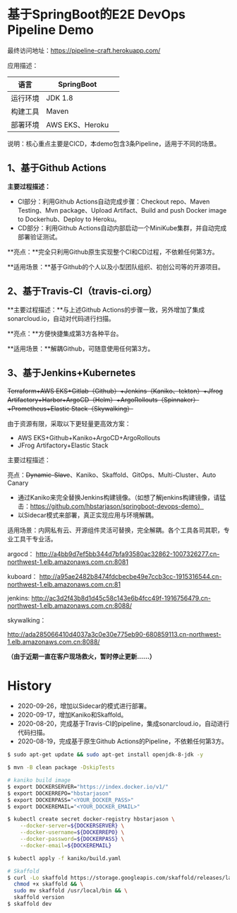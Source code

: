 # 基于SpringBoot的E2E DevOps Pipeline Demo

最终访问地址：https://pipeline-craft.herokuapp.com/

 应用描述：

| 语言     | SpringBoot      |      |
| -------- | --------------- | ---- |
| 运行环境 | JDK 1.8         |      |
| 构建工具 | Maven           |      |
| 部署环境 | AWS EKS、Heroku |      |

说明：核心重点主要是CICD，本demo包含3条Pipeline，适用于不同的场景。



## 1、基于Github Actions

**主要过程描述：**

- CI部分：利用Github Actions自动完成步骤：Checkout repo、Maven Testing、Mvn  package、Upload Artifact、Build and push Docker image to Dockerhub、Deploy to Heroku。
- CD部分：利用Github Actions自动内部启动一个MiniKube集群，并自动完成部署验证测试。

**亮点：**完全只利用Github原生实现整个CI和CD过程，不依赖任何第3方。

**适用场景：**基于Github的个人以及小型团队组织、初创公司等的开源项目。



## 2、基于Travis-CI（travis-ci.org）

**主要过程描述：**与上述Github Actions的步骤一致，另外增加了集成sonarcloud.io，自动对代码进行扫描。

**亮点：**方便快捷集成第3方各种平台。

**适用场景：**解耦Github，可随意使用任何第3方。



## 3、基于Jenkins+Kubernetes

~~Terraform+AWS EKS+Gitlab（Github）+Jenkins（Kaniko、tekton）+Jfrog Artifactory+Harbor+ArgoCD（Helm）+ArgoRollouts（Spinnaker）+Prometheus+Elastic Stack（Skywalking）~~

由于资源有限，采取以下更轻量更高效方案：

- AWS EKS+Github+Kaniko+ArgoCD+ArgoRollouts
- JFrog Artifactory+Elastic Stack

主要过程描述：

亮点：~~Dynamic-Slave~~、Kaniko、Skaffold、GitOps、Multi-Cluster、Auto Canary

- 通过Kaniko来完全替换Jenkins构建镜像。（如想了解jenkins构建镜像，请猛击：https://github.com/hbstarjason/springboot-devops-demo）
- 以Sidecar模式来部署，真正实现应用与环境解耦。

适用场景：内网私有云、开源组件灵活可替换，完全解耦。各个工具各司其职，专业工具干专业活。



argocd：
http://a4bb9d7ef5bb344d7bfa93580ac32862-1007326277.cn-northwest-1.elb.amazonaws.com.cn:8081

kuboard：
http://a95ae2482b8474fdcbecbe49e7ccb3cc-1915316544.cn-northwest-1.elb.amazonaws.com.cn:81

jenkins:
http://ac3d2f43b8d1d45c58c143e6b4fcc49f-1916756479.cn-northwest-1.elb.amazonaws.com.cn:8088/

skywalking：

http://ada285066410d4037a3c0e30e775eb90-680859113.cn-northwest-1.elb.amazonaws.com.cn:8088/





**（由于近期一直在客户现场救火，暂时停止更新……）**



# History

- 2020-09-26，增加以Sidecar的模式进行部署。
- 2020-09-17，增加Kaniko和Skaffold。
- 2020-08-20，完成基于Travis-CI的pipeline，集成sonarcloud.io，自动进行代码扫描。
- 2020-08-19，完成基于原生Github Actions的Pipeline，不依赖任何第3方。



```bash
$ sudo apt-get update && sudo apt-get install openjdk-8-jdk -y

$ mvn -B clean package -DskipTests

# kaniko build image
$ export DOCKERSERVER="https://index.docker.io/v1/"
$ export DOCKERREPO="hbstarjason"
$ export DOCKERPASS="<YOUR_DOCKER_PASS>"
$ export DOCKEREMAIL="<YOUR_DOCKER_EMAIL>"

$ kubectl create secret docker-registry hbstarjason \
    --docker-server=${DOCKERSERVER} \
    --docker-username=${DOCKERREPO} \
    --docker-password=${DOCKERPASS} \
    --docker-email=${DOCKEREMAIL}

$ kubectl apply -f kaniko/build.yaml

# Skaffold
$ curl -Lo skaffold https://storage.googleapis.com/skaffold/releases/latest/skaffold-linux-amd64 && \
  chmod +x skaffold && \
  sudo mv skaffold /usr/local/bin && \
  skaffold version
$ skaffold dev
```

